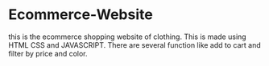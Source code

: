 # Ecommerce-Website
this is the ecommerce shopping website of clothing. This is made using HTML CSS and  JAVASCRIPT. There are several function like add to cart and filter by price and color.

